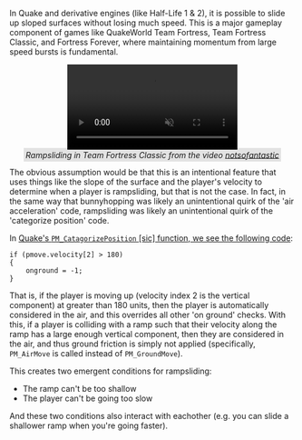 In Quake and derivative engines (like Half-Life 1 & 2), it is possible to slide up sloped surfaces without losing much speed. This is a major gameplay component of games like QuakeWorld Team Fortress, Team Fortress Classic, and Fortress Forever, where maintaining momentum from large speed bursts is fundamental.

<div style="text-align: center;">
<video autoplay loop muted style="margin-left:auto; margin-right:auto; display: block;">
	<source src="/images/rampsliding-engine-quirk/rampslide.mp4" type="video/mp4">
</video>
<i style="background-color: rgba(0,0,0, .1); margin:0; padding: .25em;">Rampsliding in Team Fortress Classic from the video <a href="https://www.youtube.com/watch?v=uWGUoMbv-VA">notsofantastic</a></i>
</div>

The obvious assumption would be that this is an intentional feature that uses things like the slope of the surface and the player's velocity to determine when a player is rampsliding, but that is not the case. In fact, in the same way that bunnyhopping was likely an unintentional quirk of the 'air acceleration' code, rampsliding was likely an unintentional quirk of the 'categorize position' code.

In [Quake's `PM_CatagorizePosition` \[sic\] function, we see the following code](https://github.com/id-Software/Quake/blob/bf4ac424ce754894ac8f1dae6a3981954bc9852d/QW/client/pmove.c#L587-L590):

```language-c
if (pmove.velocity[2] > 180)
{
	onground = -1;
}
```

That is, if the player is moving up (velocity index 2 is the vertical component) at greater than 180 units, then the player is automatically considered in the air, and this overrides all other 'on ground' checks. With this, if a player is colliding with a ramp such that their velocity along the ramp has a large enough vertical component, then they are considered in the air, and thus ground friction is simply not applied (specifically, `PM_AirMove` is called instead of `PM_GroundMove`).

This creates two emergent conditions for rampsliding:

- The ramp can't be too shallow
- The player can't be going too slow

And these two conditions also interact with eachother (e.g. you can slide a shallower ramp when you're going faster).

<div style="text-align: center;">
	<style scoped>
		#velocity-example {
			margin-right: auto; margin-left: auto; display: block;
			width: 500px; height: 400px;
			position: relative;
			background-color: #eee;
			overflow: hidden;
		}
		#velocity-slope {
			position: absolute;
			bottom: 50px;
			right: 50px;
			width: 400px;
			height: 5px;
			background-color: black;
			transform-origin: 100% 100%;
			transform: rotate(30deg);
		}
		#velocity-slope-angle {
			position: absolute;
			bottom: 55px;
			left: 60px;
		}
		#velocity-slope-angle-circle {
			position: absolute;
			overflow: hidden;
			padding: 0; margin: 0;
			width: 400px; height: 400px;
			right: 50px; bottom: 50px;
		}
		#velocity-slope-angle-circle > div {
			position: absolute;
			border: dashed 1px rgba(0,0,0,0.5);
			border-right: 0; border-bottom: 0;
			width: 399px; height: 399px;
			right: 0px; bottom: 0px;
			border-radius: 100% 0 0 0;
			transform-origin: 100% 100%;
			transform: rotate(-60deg);
		}
		#velocity-ground {
			position: absolute;
			bottom: 50px;
			right: 50px;
			width: 400px;
			height: 1px;
			background-color: rgba(0,0,0,0.5);
		}
		#velocity-arrow {
			position: absolute;
			bottom: 50px;
			right: 150px;
			width: 200px;
			height: 3px;
			transform-origin: 150% 5px;
			transform: rotate(30deg) translate(0px, -20px);
			background-color: red;
			z-index: 5;
		}
		#velocity-arrow.rampsliding {
			background-color: green;
		}
		#velocity-arrow::after { 
	    content: '';
	    width: 0; 
	    height: 0; 
	    border-top: 5px solid transparent;
	    border-bottom: 5px solid transparent;
	    border-right: 20px solid red;
	    position: absolute;
	    left: 0px;
	    top: -4px;
			z-index: 5;
		}
		#velocity-arrow.rampsliding::after {
			border-right-color: green;
		}
		#velocity-magnitude {
			position: absolute;
			left: 50%;
			bottom: 0em;
			font-size: 90%;
			transform: translate(-50%, 0);
		}
		#velocity-components {
			position: absolute;
			border-right: 1px dashed;
			border-top: 1px dashed;
			border-color: rgba(0,0,0,.5);
			z-index: 4;
			left: 201.767px; bottom: 117.317px;
			width: 174.367px; height: 103.183px;
		}
		#velocity-x {
			position:absolute;
			text-align: center;
			top: -2em;
			left: 50%;
			transform: translate(-50%, 0);
		}
		#velocity-y {
			position:absolute;
			left: 100%;
			margin-left: 1em;
			top: 50%;
			transform: translate(0, -50%);
			text-align: left;
		}
	</style>
	<script>
		(function() {
			var ready = function() {
				var container = document.getElementById('velocity-example');
				var slope = document.getElementById('velocity-slope');
				var slopeAngle = document.getElementById('velocity-slope-angle');
				var slopeAngleCircle = document.getElementById('velocity-slope-angle-circle').firstElementChild;
				var arrow = document.getElementById('velocity-arrow');
				var velocityComponents = document.getElementById('velocity-components');
				var magnitude = 700;

				container.addEventListener('mousemove', e => {
					var slopeRect = slope.getBoundingClientRect();
					var anchorX = window.scrollX + slopeRect.right;
					var anchorY = window.scrollY + slopeRect.bottom;
					var radians = Math.atan2(-(e.pageY - anchorY), -(e.pageX - anchorX));
					var degrees = radians * 180 / Math.PI;
					degrees = Math.max(5, Math.min(degrees, 50));
					radians = degrees / 180 * Math.PI;
					
					slope.style.transform = 'rotate(' + degrees + 'deg)';
					slopeAngle.innerHTML = Math.round(degrees) + "&deg;"; 
					var circleAngle = -(90 - degrees);
					slopeAngleCircle.style.transform = 'rotate(' + circleAngle + 'deg)';

					arrow.style.transform = 'rotate(' + degrees + 'deg) translate(0px, -20px)';
					arrowBounds = arrow.getBoundingClientRect();
					containerBounds = container.getBoundingClientRect();
					velocityComponents.style.left = (arrowBounds.left-containerBounds.left)+'px';
					velocityComponents.style.bottom = Math.abs(arrowBounds.bottom-containerBounds.bottom)+'px';
					velocityComponents.style.width = (arrowBounds.right-arrowBounds.left)+'px';
					velocityComponents.style.height = Math.abs(arrowBounds.top-arrowBounds.bottom)+'px';

					var x = Math.cos(radians) * magnitude;
					var y = Math.sin(radians) * magnitude;
					document.getElementById('velocity-x').innerHTML = Math.round(x);
					document.getElementById('velocity-y').innerHTML = Math.round(y);
					document.getElementById('velocity-magnitude').innerHTML = magnitude;

					var rampsliding = y > 180
					if (rampsliding) {
						arrow.classList.add('rampsliding');
					} else {
						arrow.classList.remove('rampsliding');
					}
				});
			}
			if (document.readyState == 'complete' || document.readyState == 'loaded') {
				ready();
			} else {
				window.addEventListener('DOMContentLoaded', ready);
			}
		})();
	</script>
	<div id="velocity-example">
		<div id="velocity-slope"></div>
		<div id="velocity-ground"></div>
		<div id="velocity-slope-angle">30&deg;</div>
		<div id="velocity-slope-angle-circle"><div></div></div>
		<div id="velocity-arrow" class="rampsliding">
			<div id="velocity-magnitude">700</div>
		</div>
		<div id="velocity-components">
			<div id="velocity-x">606</div>
			<div id="velocity-y">350</div>
		</div>
	</div>
	<i style="background-color: rgba(0,0,0, .1); margin:0; padding: .25em;">Mouse over the diagram to interact with it</i>
</div>

Similar code exists [in the Half-Life (GoldSrc) engine](https://github.com/ValveSoftware/halflife/blob/c76dd531a79a176eef7cdbca5a80811123afbbe2/pm_shared/pm_shared.c#L1563-L1566):

```language-c
if (pmove->velocity[2] > 180)   // Shooting up really fast.  Definitely not on ground.
{
	pmove->onground = -1;
}
```

and [in the Half-Life 2 (Source) engine](https://github.com/ValveSoftware/source-sdk-2013/blob/0d8dceea4310fde5706b3ce1c70609d72a38efdf/mp/src/game/shared/gamemovement.cpp#L3832-L3837):

```language-c
// Was on ground, but now suddenly am not
if ( bMovingUpRapidly || 
	( bMovingUp && player->GetMoveType() == MOVETYPE_LADDER ) )   
{
	SetGroundEntity( NULL );
}
```

## Why would this code exist?

It seems like this code is mostly a catch-all fix to resolve any instance where a player is moved by an external force that *should* push them off the ground, but that doesn't directly alter the player's "on ground" flag--things like explosions, or `trigger_push` brush entities. This is necessary because the 'on ground' and 'in air' states are handled very differently: for example, when on the ground, the player's vertical velocity is set to zero every frame.

## Why do you still slow down while rampsliding?

Stuff about `ClipVelocity` here. [Experimental adjustable rampslide 'friction' implementation from the FF beta way back when for reference](https://github.com/fortressforever/fortressforever/blob/dev/svn/game_shared/gamemovement.cpp#L2742-L2769).

## What about surfing (like in Counter-Strike surf maps)?

Surfing comes from a separate but related mechanism. If a surface is steep enough, then the player is *always* considered 'in the air' when colliding with it.
